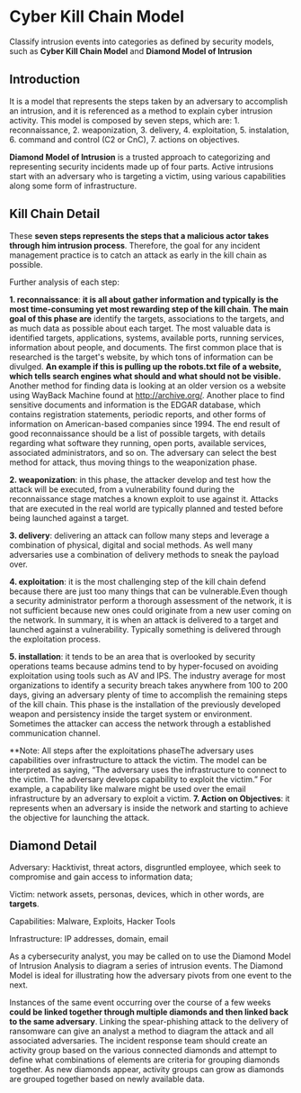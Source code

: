 # Cyber Kill Chain Model

Classify intrusion events into categories as defined by security models, such as **Cyber Kill Chain Model** and **Diamond Model of Intrusion**

## Introduction

It is a model that represents the steps taken by an adversary to accomplish an intrusion, and it is referenced as a method to explain cyber intrusion activity. This model is composed by seven steps, which are: 1. reconnaissance, 2. weaponization, 3. delivery, 4. exploitation, 5. instalation, 6. command and control (C2 or CnC), 7. actions on objectives.

**Diamond Model of Intrusion** is a trusted approach to categorizing and representing security incidents made up of four parts. Active intrusions start with an adversary who is targeting a victim, using various capabilities along some form of infrastructure.

## Kill Chain Detail 

These **seven steps represents the steps that a malicious actor takes through him intrusion process**. Therefore, the goal for any incident management practice is to catch an attack as early in the kill chain as possible.

Further analysis of each step:

**1. reconnaissance**: **it is all about gather information and typically is the most time-consuming yet most rewarding step of the kill chain**. **The main goal of this phase are** identify the targets, associations to the targets, and as much data as possible about each target. The most valuable data is identified targets, applications, systems, available ports, running services, information about people, and documents. The first common place that is researched is the target's website, by which tons of information can be divulged. **An example if this is pulling up the robots.txt file of a website, which tells search engines what should and what should not be visible.** Another method for finding data is looking at an older version os a website using WayBack Machine found at http://archive.org/. Another place to find sensitive documents and information is the EDGAR database, which contains registration statements, periodic reports, and other forms of information on American-based companies since 1994. The end result of good reconnaissance should be a list of possible targets, with details regarding what software they running, open ports, available services, associated administrators, and so on. The adversary can select the best method for attack, thus moving things to the weaponization phase.

**2. weaponization**: in this phase, the attacker develop and test how the attack will be executed, from a vulnerability found during the reconnaissance stage matches a known exploit to use against it. Attacks that are executed in the real world are typically planned and tested before being launched against a target.

**3. delivery**: delivering an attack can follow many steps and leverage a combination of physical, digital and social methods. As well many adversaries use a combination of delivery methods to sneak the payload over.

**4. exploitation**: it is the most challenging step of the kill chain defend because there are just too many things that can be vulnerable.Even though a security administrator perform a thorough assessment of the network, it is not sufficient because new ones could originate from a new user coming on the network. In summary, it is when an attack is delivered to a target and launched against a vulnerability. Typically something is delivered through the exploitation process.

**5. installation**: it tends to be an area that is overlooked by security operations teams because admins tend to by hyper-focused on avoiding exploitation using tools such as AV and IPS. The industry average for most organizations to identify a security breach takes anywhere from 100 to 200 days, giving an adversary plenty of time to accomplish the remaining steps of the kill chain. This phase is the installation of the previously developed weapon and persistency inside the target system or environment. Sometimes the attacker can access the network through a established communication channel.

**Note: All steps after the exploitations phaseThe adversary uses capabilities over infrastructure to attack the victim. The model can be interpreted as saying, “The adversary uses the infrastructure to connect to the victim. The adversary develops capability to exploit the victim.” For example, a capability like malware might be used over the email infrastructure by an adversary to exploit a victim.
**7. Action on Objectives**: it represents when an adversary is inside the network and starting to achieve the objective for launching the attack.

## Diamond Detail

Adversary: Hacktivist, threat actors, disgruntled employee, which seek to compromise and gain access to information data;

Victim: network assets, personas, devices, which in other words, are **targets**.

Capabilities: Malware, Exploits, Hacker Tools

Infrastructure: IP addresses, domain, email

As a cybersecurity analyst, you may be called on to use the Diamond Model of Intrusion Analysis to diagram a series of intrusion events. The Diamond Model is ideal for illustrating how the adversary pivots from one event to the next. 

Instances of the same event occurring over the course of a few weeks **could be linked together through multiple diamonds and then linked back to the same adversary**. Linking the spear-phishing attack to the delivery of ransomware can give an analyst a method to diagram the attack and all associated adversaries. The incident response team should create an activity group based on the various connected diamonds and attempt to define what combinations of elements are criteria for grouping diamonds together. As new diamonds appear, activity groups can grow as diamonds are grouped together based on newly available data.
